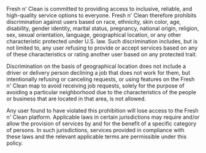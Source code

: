 Fresh n' Clean is committed to providing access to inclusive, reliable, and high-quality service options to everyone. Fresh n' Clean therefore prohibits discrimination against users based on race, ethnicity, skin color, age, disability, gender identity, marital status, pregnancy, national origin, religion, sex, sexual orientation, language, geographical location, or any other characteristic protected under U.S. law. Such discrimination includes, but is not limited to, any user refusing to provide or accept services based on any of these characteristics or rating another user based on any protected trait.

Discrimination on the basis of geographical location does not include a driver or delivery person declining a job that does not work for them, but intentionally refusing or canceling requests, or using features on the Fresh n' Clean map to avoid receiving job requests, solely for the purpose of avoiding a particular neighborhood due to the characteristics of the people or business that are located in that area, is not allowed.

Any user found to have violated this prohibition will lose access to the Fresh n' Clean platform. Applicable laws in certain jurisdictions may require and/or allow the provision of services by and for the benefit of a specific category of persons. In such jurisdictions, services provided in compliance with these laws and the relevant applicable terms are permissible under this policy.